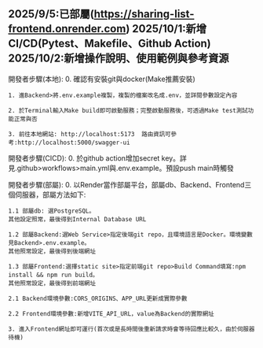 2025/9/5:已部屬(https://sharing-list-frontend.onrender.com)
2025/10/1:新增CI/CD(Pytest、Makefile、Github Action)
2025/10/2:新增操作說明、使用範例與參考資源
--------------------

開發者步驟(本地):
    0. 確認有安裝git與docker(Make推薦安裝)

    1. 進Backend>將.env.example複製，複製的檔案改名成.env，並詳閱參數設定內容

    2. 於Terminal輸入Make build即可啟動服務；完整啟動服務後，可透過Make test測試功能正常與否

    3. 前往本地網站: http://localhost:5173  路由資訊可參考:http://localhost:5000/swagger-ui

開發者步驟(CICD):
    0. 於github action增加secret key。詳見.github>workflows>main.yml與.env.example。預設push main時觸發

開發者步驟(部屬):
    0. 以Render當作部屬平台，部屬db、Backend、Frontend三個伺服器，部屬方法如下:
    
    1.1 部屬db: 選PostgreSQL。
    其他設定照常，最後得到Internal Database URL

    1.2 部屬Backend:選Web Service>指定後端git repo，且環境語言是Docker。環境變數見Backend>.env.example。
    其他照常設定，最後得到後端網址

    1.3 部屬Frontend:選擇static site>指定前端git repo>Build Command填寫:npm install && npm run build。
    其他照常設定，最後得到前端網址
    
    2.1 Backend環境參數:CORS_ORIGINS、APP_URL更新成實際參數

    2.2 Frontend環境參數:新增VITE_API_URL，value為Backend的實際網址

    3. 進入Frontend網址即可運行(首次或是長時間後重新請求時會等待回應比較久，由於伺服器待機)
